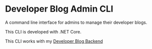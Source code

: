 # Developer Blog Admin CLI

A command line interface for admins to manage their developer blogs.

This CLI is developed with .NET Core.

This CLI works with my [Developer Blog Backend](https://github.com/b-vennes/developer-blog-backend)
